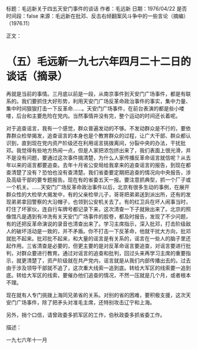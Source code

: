 标题：毛远新关于四五天安门事件的谈话
作者：毛远新
日期：1976/04/22
是否时间段：false
来源：毛远新在批邓、反击右倾翻案风斗争中的一些言论（摘编）（1976.11）

正文：

# （五）毛远新一九七六年四月二十二日的谈话（摘录）

再就是当前的事情。三月底以前是一段，从南京事件到天安门广场事件，都是有联系的。我们要抓住大好形势，利用天安门广场反革命政治事件的事实，集中力量、集中时间狠狠打击一下反革命……。天安门广场事件，在前台表演的都是些小喽喽，后台和主要危险在党内。当然事情并没有完，整个运动的时间还长着呢。

对于追查谣言，我有一个感觉，群众普遍发动的不够。不发动群众是不行的，要依靠群众检举揭发，追查谣言的本身也是个教育群众的过程，让广大干部、群众都认识到，直到现在党内资产阶级还在利用谣言挑拨离间，分裂中央的办法，干扰批邓。我觉得有些地方热闹一点，但是人家把浓包挤出来了，我们表面上很光滑，并不是没有问题，要通过这次事件搞清楚，为什么人家传播反革命谣言就信呢？从去年以来的谣言都要追查。去年十月省公安局给我拿来的追查谣言的报告，到现在都查清楚了没有？恐怕也没有查清楚。我们省委要定期把追查的情况向中央报告，涉及高级干部的要专题报告。现在有的省委五天一报。要注意抓典型，抓一个厂子或一个机关。……天安门广场反革命政治事件以后，北京有很多生动的事例，在展开群众性的大检举大揭发中，有的父亲检举儿子，哥哥把弟弟送到派出所，还有的发现弟弟拿回警察的大沿帽子，也领到公安机关去了。有的红卫兵在坏人闹事当时，盯住了坏家伙，连自行车牌号都记录下来，这次清查一下子就揪出来了。北京的照像馆凡是遇到有冲洗有关天安门广场事件的胶卷，都及时报告，发现了不少问题，有的还把反革命演说的录音也清查出来了。学习主席指示，深入批邓，打击阶级敌人的破坏活动是一致的，并不矛盾。你不打击一下反革命，他就干扰大方向，批邓就批不起来。批邓批不起来，和大量的谣言是有关系的，谣言在一些人的脑子里还起作用。三省清查是必要的，但更主要的是对反革命谣言要追查，对谣言要进行批判，对群众要进行教育。通过对谣言的追查和批判，回过头来再学习主席的重要指示，就更清楚了，资产阶级就在共产党内，谣言就是从我们内部传播出去的。过去由于涉及领导干部就不追了，这次重大线索一追到底。转给大军区的线索要一追到底。转给大军区的线索，要催办他们追查的情况，不然一压就是几个月，或者根本不理。

现在就有人专门挑拨上海同兄弟省的关系。对别的省的困难，要积极支援，这次天安门广场事件，除了把矛头对准毛主席，还特别攻击辽宁和上海。

另外，捎个口信，请曾政委多抓军区的工作，伯秋政委多抓省委工作。

描述：

一九七六年十一月

